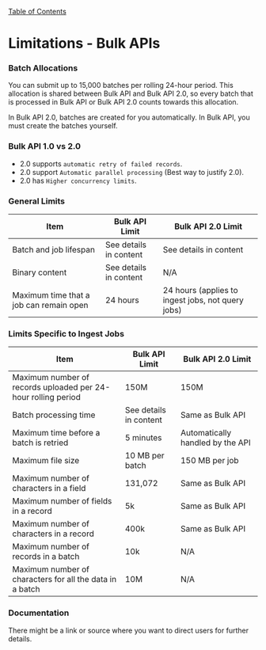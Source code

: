 [Table of Contents](../Documentation.md)

# Limitations - Bulk APIs

### Batch Allocations
You can submit up to 15,000 batches per rolling 24-hour period. This allocation is shared between Bulk API and Bulk API 2.0, so every batch that is processed in Bulk API or Bulk API 2.0 counts towards this allocation.

In Bulk API 2.0, batches are created for you automatically. In Bulk API, you must create the batches yourself.

### Bulk API 1.0 vs 2.0
- 2.0 supports `automatic retry of failed records`.
- 2.0 support `Automatic parallel processing` (Best way to justify 2.0).
- 2.0 has `Higher concurrency limits`.

### General Limits
| Item | Bulk API Limit | Bulk API 2.0 Limit |
|--|--|--|
| Batch and job lifespan | See details in content | See details in content |
| Binary content | See details in content | N/A |
| Maximum time that a job can remain open | 24 hours | 24 hours (applies to ingest jobs, not query jobs) |

### Limits Specific to Ingest Jobs
| Item | Bulk API Limit | Bulk API 2.0 Limit |
|--|--|--|
| Maximum number of records uploaded per 24-hour rolling period | 150M | 150M |
| Batch processing time | See details in content | Same as Bulk API |
| Maximum time before a batch is retried | 5 minutes | Automatically handled by the API |
| Maximum file size | 10 MB per batch | 150 MB per job |
| Maximum number of characters in a field | 131,072 | Same as Bulk API |
| Maximum number of fields in a record | 5k | Same as Bulk API |
| Maximum number of characters in a record | 400k | Same as Bulk API |
| Maximum number of records in a batch | 10k | N/A |
| Maximum number of characters for all the data in a batch | 10M | N/A |

### Documentation
There might be a link or source where you want to direct users for further details.
